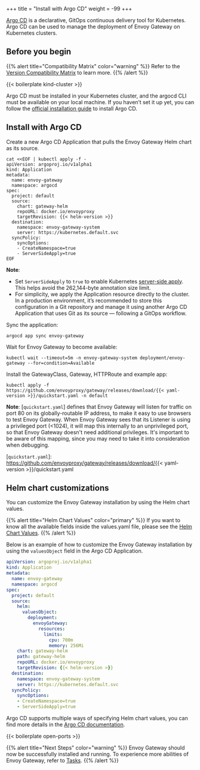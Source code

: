 +++
title = "Install with Argo CD"
weight = -99
+++

[Argo CD](https://argo-cd.readthedocs.io) is a declarative, GitOps continuous delivery tool for Kubernetes.
Argo CD can be used to manage the deployment of Envoy Gateway on Kubernetes clusters.

## Before you begin

{{% alert title="Compatibility Matrix" color="warning" %}}
Refer to the [Version Compatibility Matrix](/news/releases/matrix) to learn more.
{{% /alert %}}

{{< boilerplate kind-cluster >}}

Argo CD must be installed in your Kubernetes cluster, and the argocd CLI must be available on your local machine.
If you haven’t set it up yet, you can follow the [official installation guide](https://argo-cd.readthedocs.io/en/stable/operator-manual/installation/) to install Argo CD.

## Install with Argo CD

Create a new Argo CD Application that pulls the Envoy Gateway Helm chart as its source.

```shell
cat <<EOF | kubectl apply -f -
apiVersion: argoproj.io/v1alpha1
kind: Application
metadata:
  name: envoy-gateway
  namespace: argocd
spec:
  project: default
  source:
    chart: gateway-helm
    repoURL: docker.io/envoyproxy
    targetRevision: {{< helm-version >}}
  destination:
    namespace: envoy-gateway-system
    server: https://kubernetes.default.svc
  syncPolicy:
    syncOptions:
    - CreateNamespace=true
    - ServerSideApply=true
EOF
```

**Note**:

* Set `ServerSideApply` to `true` to enable Kubernetes [server-side apply](https://kubernetes.io/docs/reference/using-api/server-side-apply/). This helps avoid the 262,144-byte annotation size limit.
* For simplicity, we apply the Application resource directly to the cluster.
In a production environment, it’s recommended to store this configuration in a Git repository and manage it using another Argo CD Application that uses Git as its source — following a GitOps workflow.

Sync the application:

```shell
argocd app sync envoy-gateway
```

Wait for Envoy Gateway to become available:

```shell
kubectl wait --timeout=5m -n envoy-gateway-system deployment/envoy-gateway --for=condition=Available
```

Install the GatewayClass, Gateway, HTTPRoute and example app:

```shell
kubectl apply -f https://github.com/envoyproxy/gateway/releases/download/{{< yaml-version >}}/quickstart.yaml -n default
```

**Note**: [`quickstart.yaml`] defines that Envoy Gateway will listen for
traffic on port 80 on its globally-routable IP address, to make it easy to use
browsers to test Envoy Gateway. When Envoy Gateway sees that its Listener is
using a privileged port (<1024), it will map this internally to an
unprivileged port, so that Envoy Gateway doesn't need additional privileges.
It's important to be aware of this mapping, since you may need to take it into
consideration when debugging.

[`quickstart.yaml`]: https://github.com/envoyproxy/gateway/releases/download/{{< yaml-version >}}/quickstart.yaml


## Helm chart customizations

You can customize the Envoy Gateway installation by using the Helm chart values.

{{% alert title="Helm Chart Values" color="primary" %}}
If you want to know all the available fields inside the values.yaml file, please see the [Helm Chart Values](./gateway-helm-api).
{{% /alert %}}

Below is an example of how to customize the Envoy Gateway installation by using the `valuesObject` field in the Argo CD Application.

```yaml
apiVersion: argoproj.io/v1alpha1
kind: Application
metadata:
  name: envoy-gateway
  namespace: argocd
spec:
  project: default
  source:
    helm:
      valuesObject:
        deployment:
          envoyGateway:
            resources:
              limits:
                cpu: 700m
                memory: 256Mi
    chart: gateway-helm
    path: gateway-helm
    repoURL: docker.io/envoyproxy
    targetRevision: {{< helm-version >}}
  destination:
    namespace: envoy-gateway-system
    server: https://kubernetes.default.svc
  syncPolicy:
    syncOptions:
    - CreateNamespace=true
    - ServerSideApply=true
```

Argo CD supports multiple ways of specifying Helm chart values, you can find more details in the [Argo CD documentation](https://argo-cd.readthedocs.io/en/stable/user-guide/helm/#helm).

{{< boilerplate open-ports >}}

{{% alert title="Next Steps" color="warning" %}}
Envoy Gateway should now be successfully installed and running.  To experience more abilities of Envoy Gateway, refer to [Tasks](../tasks).
{{% /alert %}}
